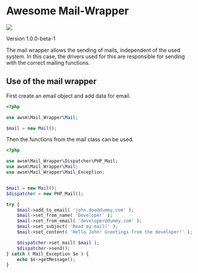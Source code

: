 # Awesome Mail-Wrapper

![](https://github.com/awsmug/mail-wrapper/workflows/PHPUnit/badge.svg)

Version 1.0.0-beta-1

The mail wrapper allows the sending of mails, independent of the used system. 
In this case, the drivers used for this are responsible for sending with the correct mailing functions.

## Use of the mail wrapper

First create an email object and add data for email.

```php
<?php

use awsm\Mail_Wrapper\Mail;

$mail = new Mail();
```

Then the functions from the mail class can be used.

```php
<?php

use awsm\Mail_Wrapper\Dispatcher\PHP_Mail;
use awsm\Mail_Wrapper\Mail;
use awsm\Mail_Wrapper\Mail_Exception;


$mail = new Mail();
$dispatcher = new PHP_Mail();

try {
    $mail->add_to_email( 'john.doe@dummy.com' );
    $mail->set_from_name( 'Developer' );
    $mail->set_from_email( 'developer@dummy.com' );
    $mail->set_subject( 'Read my mail!' );
    $mail->set_content( 'Hello John! Greetings from the developer!' );

    $dispatcher->set_mail( $mail );
    $dispatcher->send();
} catch ( Mail_Exception $e ) {
    echo $e->getMessage();
}
```